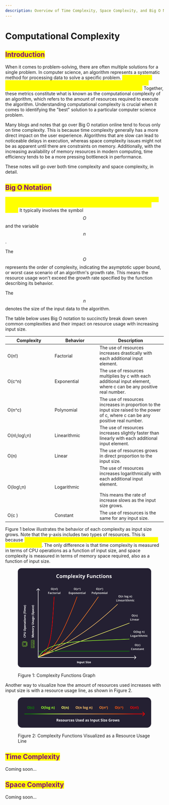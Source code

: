 ```yaml
---
description: Overview of Time Complexity, Space Complexity, and Big O Notation.
---
```


# Computational Complexity

## <mark style="color:purple;">Introduction</mark>

When it comes to problem-solving, there are often multiple solutions for a single problem. In computer science, an algorithm represents a systematic method for processing data to solve a specific problem. <mark style="color:yellow;">To assess and compare the efficiency of different algorithms, we have two standard measures of performance: time complexity and space complexity.</mark> Together, these metrics constitute what is known as the computational complexity of an algorithm, which refers to the amount of resources required to execute the algorithm. Understanding computational complexity is crucial when it comes to identifying the "best" solution to a particular computer science problem.

Many blogs and notes that go over Big O notation online tend to focus only on time complexity. This is because time complexity generally has a more direct impact on the user experience. Algorithms that are slow can lead to noticeable delays in execution, whereas space complexity issues might not be as apparent until there are constraints on memory. Additionally, with the increasing availability of memory resources in modern computing, time efficiency tends to be a more pressing bottleneck in performance.

These notes will go over both time complexity and space complexity, in detail.

## <mark style="color:purple;">Big O Notation</mark>

<mark style="color:yellow;">Big O notation is a type of mathematical notation used to describe how an algorithm behaves as the amount of data it needs to process becomes larger.</mark> It typically involves the symbol $$O$$ and the variable $$n$$.

The $$O$$ represents the order of complexity, indicating the asymptotic upper bound, or worst case scenario of an algorithm's growth rate. This means the resource usage won't exceed the growth rate specified by the function describing its behavior.

The $$n$$ denotes the size of the input data to the algorithm.

The table below uses Big O notation to succinctly break down seven common complexities and their impact on resource usage with increasing input size.

<table><thead><tr><th width="136">Complexity</th><th width="129">Behavior</th><th>Description</th></tr></thead><tbody><tr><td><span class="math">O(n!)</span></td><td>Factorial</td><td>The use of resources increases drastically with each additional input element.</td></tr><tr><td><span class="math">O(c^n)</span></td><td>Exponential</td><td>The use of resources multiplies by <span class="math">c</span> with each additional input element, where <span class="math">c</span> can be any positive real number.</td></tr><tr><td><span class="math">O(n^c)</span></td><td>Polynomial</td><td>The use of resources increases in proportion to the input size raised to the power of <span class="math">c</span>, where <span class="math">c</span> can be any positive real number.</td></tr><tr><td><span class="math">O(n\;log\;n)</span></td><td>Linearithmic</td><td>The use of resources increases slightly faster than linearly with each additional input element.</td></tr><tr><td><span class="math">O(n)</span></td><td>Linear</td><td>The use of resources grows in direct proportion to the input size.</td></tr><tr><td><span class="math">O(log\;n)</span></td><td>Logarithmic</td><td>The use of resources increases logarithmically with each additional input element.<br><br>This means the rate of increase slows as the input size grows.</td></tr><tr><td><span class="math">O(c )</span></td><td>Constant</td><td>The use of resources is the same for any input size.</td></tr></tbody></table>

Figure 1 below illustrates the behavior of each complexity as input size grows. Note that the y-axis includes two types of resources. This is because <mark style="color:yellow;">Big O notation can be used to describe either time complexity or space complexity</mark>. The only difference is that time complexity is measured in terms of CPU operations as a function of input size, and space complexity is measured in terms of memory space required, also as a function of input size.

<figure><img src="../.gitbook/assets/complexity-graph.png" alt=""><figcaption><p>Figure 1: Complexity Functions Graph</p></figcaption></figure>

Another way to visualize how the amount of resources used increases with input size is with a resource usage line, as shown in Figure 2.

<figure><img src="../.gitbook/assets/complexity-line.png" alt=""><figcaption><p>Figure 2: Complexity Functions Visualized as a Resource Usage Line</p></figcaption></figure>

## <mark style="color:purple;">Time Complexity</mark>

Coming soon...

## <mark style="color:purple;">Space Complexity</mark>

Coming soon...

